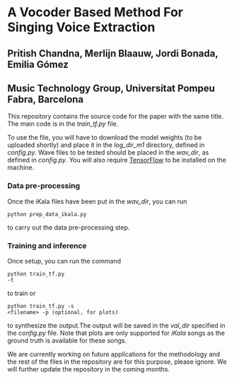 
<h1>A Vocoder Based Method For Singing Voice Extraction</h1>

<h2>Pritish Chandna, Merlijn Blaauw, Jordi Bonada, Emilia Gómez</h2>

<h2>Music Technology Group, Universitat Pompeu Fabra, Barcelona</h2>

This repository contains the source code for the paper with the same title. The main code is in the *train_tf.py* file.

To use the file, you will have to download the model weights (to be uploaded shortly) and place it in the *log_dir_m1* directory, defined in *config.py*. Wave files to be tested should be placed in the *wav_dir*, as defined in *config.py*. You will also require <a href="http://www.tensorflow.org" rel="nofollow">TensorFlow</a> to be installed on the machine. 

<h3>Data pre-processing</h3>

Once the iKala files have been put in the *wav_dir*, you can run <pre><code>python prep_data_ikala.py</code></pre> to carry out the data pre-processing step.

<h3>Training and inference</h3>


Once setup, you can run the command <pre><code>python train_tf.py -t</code></pre> to train or <pre><code>python train_tf.py -s &lt;filename&gt; -p (optional, for plots)</code></pre> to synthesize the output.The output will be saved in the *val_dir* specified in the *config.py* file. Note that plots are only supported for *iKala* songs as the ground truth is available for these songs. 
  
We are currently working on future applications for the methodology and the rest of the files in the repository are for this purpose, please ignore. We will further update the repository in the coming months. 
